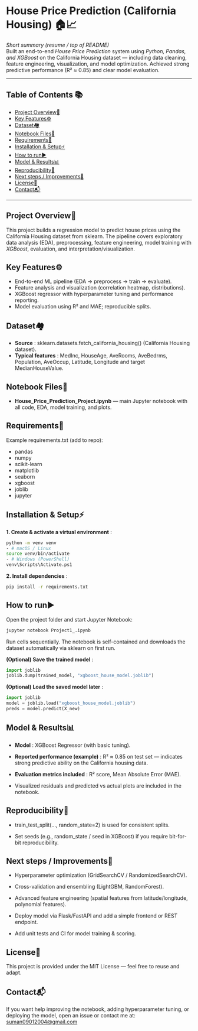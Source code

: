 # House Price Prediction (California Housing) 🏠📈

*Short summary (resume / top of README)*  
Built an end-to-end *House Price Prediction* system using *Python, Pandas, and XGBoost* on the California Housing dataset — including data cleaning, feature engineering, visualization, and model optimization. Achieved strong predictive performance (R² ≈ 0.85) and clear model evaluation.

---

## Table of Contents 📚
- [Project Overview🧠](#project-overview)  
- [Key Features⚙️](#key-features)  
- [Dataset🏘️](#dataset)  
- [Notebook Files📓](#notebook-files)  
- [Requirements🧩](#requirements)  
- [Installation & Setup⚡](#installation--setup)  
- [How to run▶️](#how-to-run)  
- [Model & Results📊](#model--results)  
- [Reproducibility🔁](#reproducibility)  
- [Next steps / Improvements🚀](#next-steps)  
- [License📝](#license)  
- [Contact📬](#contact)

---

## Project Overview🧠
This project builds a regression model to predict house prices using the California Housing dataset from sklearn. The pipeline covers exploratory data analysis (EDA), preprocessing, feature engineering, model training with *XGBoost*, evaluation, and interpretation/visualization.

## Key Features⚙️
- End-to-end ML pipeline (EDA → preprocess → train → evaluate).  
- Feature analysis and visualization (correlation heatmap, distributions).  
- XGBoost regressor with hyperparameter tuning and performance reporting.  
- Model evaluation using R² and MAE; reproducible splits.

## Dataset🏘️
- **Source** : sklearn.datasets.fetch_california_housing() (California Housing dataset).  
- **Typical features** : MedInc, HouseAge, AveRooms, AveBedrms, Population, AveOccup, Latitude, Longitude and target MedianHouseValue.

## Notebook Files📓
- **House_Price_Prediction_Project.ipynb** — main Jupyter notebook with all code, EDA, model training, and plots.

## Requirements🧩
Example requirements.txt (add to repo):
- pandas
- numpy
- scikit-learn
- matplotlib
- seaborn
- xgboost
- joblib
- jupyter


## Installation & Setup⚡
 **1. Create & activate a virtual environment** :
```bash
python -m venv venv
- # macOS / Linux
source venv/bin/activate
- # Windows (PowerShell)
venv\Scripts\Activate.ps1
```
 **2. Install dependencies** :
```bash
pip install -r requirements.txt
```
## How to run▶️
Open the project folder and start Jupyter Notebook:
```bash
jupyter notebook Project1_.ipynb
```
Run cells sequentially. The notebook is self-contained and downloads the dataset automatically via sklearn on first run.

**(Optional) Save the trained model** :
```python
import joblib
joblib.dump(trained_model, "xgboost_house_model.joblib")
```
**(Optional) Load the saved model later** :
```python
import joblib
model = joblib.load("xgboost_house_model.joblib")
preds = model.predict(X_new)
```
## Model & Results📊
- **Model** : XGBoost Regressor (with basic tuning).

- **Reported performance (example)** : R² ≈ 0.85 on test set — indicates strong predictive ability on the California housing data.

- **Evaluation metrics included** : R² score, Mean Absolute Error (MAE).

- Visualized residuals and predicted vs actual plots are included in the notebook.

## Reproducibility🔁
- train_test_split(..., random_state=2) is used for consistent splits.

- Set seeds (e.g., random_state / seed in XGBoost) if you require bit-for-bit reproducibility.

## Next steps / Improvements🚀
- Hyperparameter optimization (GridSearchCV / RandomizedSearchCV).

- Cross-validation and ensembling (LightGBM, RandomForest).

- Advanced feature engineering (spatial features from latitude/longitude, polynomial features).

- Deploy model via Flask/FastAPI and add a simple frontend or REST endpoint.

- Add unit tests and CI for model training & scoring.

## License📝
This project is provided under the MIT License — feel free to reuse and adapt.

## Contact📬
If you want help improving the notebook, adding hyperparameter tuning, or deploying the model, open an issue or contact me at: <suman09012004@gmail.com>
